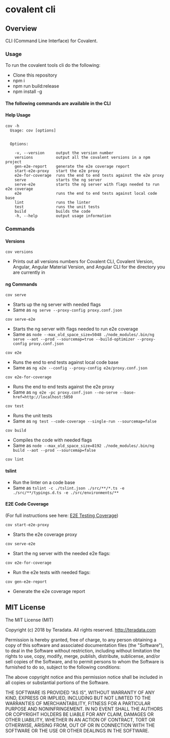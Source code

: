 # covalent cli

## Overview

CLI (Command Line Interface) for Covalent.


### Usage

To run the covalent tools cli do the following:

* Clone this repository
* npm i
* npm run build:release
* npm install -g

#### The following commands are available in the CLI

#### Help Usage
```
cov -h
  Usage: cov [options]


  Options:

    -v, --version     output the version number
    versions          output all the covalent versions in a npm project
    gen-e2e-report    generate the e2e coverage report
    start-e2e-proxy   start the e2e proxy
    e2e-for-coverage  runs the end to end tests against the e2e proxy
    serve             starts the ng server
    serve-e2e         starts the ng server with flags needed to run e2e coverage
    e2e               runs the end to end tests against local code base
    lint              runs the linter
    test              runs the unit tests
    build             builds the code
    -h, --help        output usage information
```

### Commands

#### Versions
```
cov versions
```
* Prints out all versions numbers for Covalent CLI, Covalent Version, Angular, Angular Material Version, and Angular CLI for the directory you are currently in


#### ng Commands
```
cov serve
```
* Starts up the ng server with needed flags
* Same as `ng serve --proxy-config proxy.conf.json`

```
cov serve-e2e
```
* Starts the ng server with flags needed to run e2e coverage
* Same as `node --max_old_space_size=5048 ./node_modules/.bin/ng serve --aot --prod --sourcemap=true --build-optimizer --proxy-config proxy.conf.json`

```
cov e2e
```
* Runs the end to end tests against local code base
* Same as `ng e2e --config --proxy-config e2e/proxy.conf.json`

```
cov e2e-for-coverage
```
* Runs the end to end tests against the e2e proxy
* Same as `ng e2e -pc proxy.conf.json --no-serve --base-href=http://localhost:5050`

```
cov test
```
* Runs the unit tests
* Same as `ng test --code-coverage --single-run --sourcemap=false`

```
cov build
```
* Compiles the code with needed flags
* Same as `node --max_old_space_size=8192 ./node_modules/.bin/ng build --aot --prod --sourcemap=false`


```
cov lint
```
#### tslint
* Run the linter on a code base
* Same as `tslint -c ./tslint.json ./src/**/*.ts -e ./src/**/typings.d.ts -e ./src/environments/**`


#### E2E Code Coverage
(For full instructions see here: [E2E Testing Coverage](../covalent-e2e-coverage))

```
cov start-e2e-proxy
```
* Starts the e2e coverage proxy 

```
cov serve-e2e
```
* Start the ng server with the needed e2e flags:

```
cov e2e-for-coverage
```
* Run the e2e tests with needed flags:

```
cov gen-e2e-report
```
* Generate the e2e coverage report



## MIT License

The MIT License (MIT)

Copyright (c) 2018 by Teradata. All rights reserved. http://teradata.com

Permission is hereby granted, free of charge, to any person obtaining a copy
of this software and associated documentation files (the "Software"), to deal
in the Software without restriction, including without limitation the rights
to use, copy, modify, merge, publish, distribute, sublicense, and/or sell
copies of the Software, and to permit persons to whom the Software is
furnished to do so, subject to the following conditions:

The above copyright notice and this permission notice shall be included in
all copies or substantial portions of the Software.

THE SOFTWARE IS PROVIDED "AS IS", WITHOUT WARRANTY OF ANY KIND, EXPRESS OR
IMPLIED, INCLUDING BUT NOT LIMITED TO THE WARRANTIES OF MERCHANTABILITY,
FITNESS FOR A PARTICULAR PURPOSE AND NONINFRINGEMENT. IN NO EVENT SHALL THE
AUTHORS OR COPYRIGHT HOLDERS BE LIABLE FOR ANY CLAIM, DAMAGES OR OTHER
LIABILITY, WHETHER IN AN ACTION OF CONTRACT, TORT OR OTHERWISE, ARISING FROM,
OUT OF OR IN CONNECTION WITH THE SOFTWARE OR THE USE OR OTHER DEALINGS IN
THE SOFTWARE.


